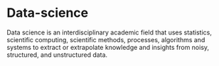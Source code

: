 # Data-science
Data science is an interdisciplinary academic field that uses statistics, scientific computing, scientific methods, processes, algorithms and systems to extract or extrapolate knowledge and insights from noisy, structured, and unstructured data.
